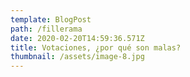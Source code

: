 ```yaml
---
template: BlogPost
path: /fillerama
date: 2020-02-20T14:59:36.571Z
title: Votaciones, ¿por qué son malas?
thumbnail: /assets/image-8.jpg
---
```


